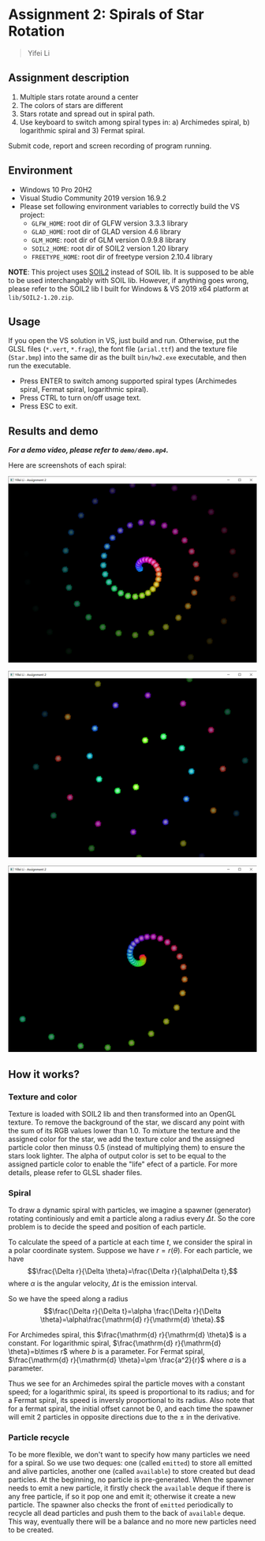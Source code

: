 # Assignment 2: Spirals of Star Rotation

> Yifei Li

## Assignment description

1. Multiple stars rotate around a center
2. The colors of stars are different
3. Stars rotate and spread out in spiral path.
4. Use keyboard to switch among spiral types in: a) Archimedes spiral, b) logarithmic spiral and 3) Fermat spiral.

Submit code, report and screen recording of program running.


## Environment

- Windows 10 Pro 20H2
- Visual Studio Community 2019 version 16.9.2
- Please set following environment variables to correctly build the VS project:
  - `GLFW_HOME`: root dir of GLFW version 3.3.3 library
  - `GLAD_HOME`: root dir of GLAD version 4.6 library
  - `GLM_HOME`: root dir of GLM version 0.9.9.8 library
  - `SOIL2_HOME`: root dir of SOIL2 version 1.20 library
  - `FREETYPE_HOME`: root dir of freetype version 2.10.4 library

**NOTE**: This project uses [SOIL2](https://github.com/SpartanJ/soil2) instead of SOIL lib. It is supposed to be able to be used interchangably with SOIL lib. However, if anything goes wrong, please refer to the SOIL2 lib I built for Windows & VS 2019 x64 platform at `lib/SOIL2-1.20.zip`.

## Usage

If you open the VS solution in VS, just build and run. Otherwise, put the GLSL files (`*.vert`, `*.frag`), the font file (`arial.ttf`) and the texture file (`Star.bmp`) into the same dir as the built `bin/hw2.exe` executable, and then run the executable.

- Press ENTER to switch among supported spiral types (Archimedes spiral, Fermat spiral, logarithmic spiral).
- Press CTRL to turn on/off usage text.
- Press ESC to exit.

## Results and demo

***For a demo video, please refer to `demo/demo.mp4`.***

Here are screenshots of each spiral:

![Archimedes](demo/Archimedes.png)

![Fermat](demo/Fermat.png)

![logarithmic](demo/Logarithmic.png)

## How it works?

### Texture and color

Texture is loaded with SOIL2 lib and then transformed into an OpenGL texture. To remove the background of the star, we discard any point with the sum of its RGB values lower than 1.0. To mixture the texture and the assigned color for the star, we add the texture color and the assigned particle color then minuss 0.5 (instead of multiplying them) to ensure the stars look lighter. The alpha of output color is set to be equal to the assigned particle color to enable the "life" efect of a particle. For more details, please refer to GLSL shader files.

### Spiral

To draw a dynamic spiral with particles, we imagine a spawner (generator) rotating continiously and emit a particle along a radius every $\Delta t$. So the core problem is to decide the speed and position of each particle.

To calculate the speed of a particle at each time $t$, we consider the spiral in a polar coordinate system. Suppose we have $r=r(\theta)$. For each particle, we have
$$\frac{\Delta r}{\Delta \theta}=\frac{\Delta r}{\alpha\Delta t},$$
where $\alpha$ is the angular velocity, $\Delta t$ is the emission interval.

So we have the speed along a radius
$$\frac{\Delta r}{\Delta t}=\alpha \frac{\Delta r}{\Delta \theta}=\alpha\frac{\mathrm{d} r}{\mathrm{d} \theta}.$$

For Archimedes spiral, this $\frac{\mathrm{d} r}{\mathrm{d} \theta}$ is a constant. For logarithmic spiral, $\frac{\mathrm{d} r}{\mathrm{d} \theta}=b\times r$ where $b$ is a parameter. For Fermat spiral, $\frac{\mathrm{d} r}{\mathrm{d} \theta}=\pm \frac{a^2}{r}$ where $a$ is a parameter.

Thus we see for an Archimedes spiral the particle moves with a constant speed; for a logarithmic spiral, its speed is proportional to its radius; and for a Fermat spiral, its speed is inversly proportional to its radius. Also note that for a fermat spiral, the initial offset cannot be 0, and each time the spawner will emit 2 particles in opposite directions due to the $\pm$ in the derivative.

### Particle recycle

To be more flexible, we don't want to specify how many particles we need for a spiral. So we use two deques: one (called `emitted`) to store all emitted and alive particles, another one (called `available`) to store created but dead particles. At the beginning, no particle is pre-generated. When the spawner needs to emit a new particle, it firstly check the `available` deque if there is any free particle, if so it pop one and emit it; otherwise it create a new particle. The spawner also checks the front of `emitted` periodically to recycle all dead particles and push them to the back of `available` deque. This way, eventually there will be a balance and no more new particles need to be created.
